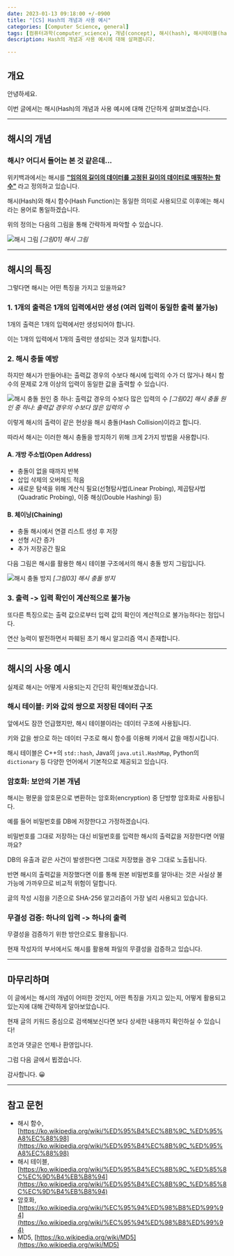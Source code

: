 ```yaml
---
date: 2023-01-13 09:18:00 +/-0900
title: "[CS] Hash의 개념과 사용 예시"
categories: [Computer Science, general]
tags: [컴퓨터과학(computer_science), 개념(concept), 해시(hash), 해시테이블(hash_table), 해시충돌(hash_collision), 보안(security), 무결성(integrity)]
description: Hash의 개념과 사용 예시에 대해 살펴봅니다.

---
```

## 개요
안녕하세요.

이번 글에서는 해시(Hash)의 개념과 사용 예시에 대해 간단하게 살펴보겠습니다. 

---
## 해시의 개념

### 해시? 어디서 들어는 본 것 같은데...

위키백과에서는 해시를 **<u>"임의의 길이의 데이터를 고정된 길이의 데이터로 매핑하는 함수"</u>** 라고 정의하고 있습니다.

해시(Hash)와 해시 함수(Hash Function)는 동일한 의미로 사용되므로 이후에는 해시라는 용어로 통일하겠습니다.

위의 정의는 다음의 그림을 통해 간략하게 파악할 수 있습니다.

![해시 그림](/assets/img/computer_science/1001/1001_01_hash_description.png)
_[그림01] 해시 그림_

---
## 해시의 특징

그렇다면 해시는 어떤 특징을 가지고 있을까요?

### 1. 1개의 출력은 1개의 입력에서만 생성 (여러 입력이 동일한 출력 불가능)

1개의 출력은 1개의 입력에서만 생성되어야 합니다.

이는 1개의 입력에서 1개의 출력만 생성되는 것과 일치합니다.

### 2. 해시 충돌 예방

하지만 해시가 만들어내는 출력값 경우의 수보다 해시에 입력의 수가 더 많거나 해시 함수의 문제로 2개 이상의 입력이 동일한 값을 출력할 수 있습니다.

![해시 충돌 원인 중 하나: 출력값 경우의 수보다 많은 입력의 수](/assets/img/computer_science/1001/1001_02_hash_cause_collision.png)
_[그림02] 해시 충돌 원인 중 하나: 출력값 경우의 수보다 많은 입력의 수_

이렇게 해시의 출력이 같은 현상을 해시 충돌(Hash Collision)이라고 합니다.

따라서 해시는 이러한 해시 충돌을 방지하기 위해 크게 2가지 방법을 사용합니다.

#### A. 개방 주소법(Open Address)

- 충돌이 없을 때까지 반복
- 삽입 삭제의 오버헤드 적음
- 새로운 탐색을 위해 계산식 필요(선형탐사법(Linear Probing), 제곱탐사법(Quadratic Probing), 이중 해싱(Double Hashing) 등)

#### B. 체이닝(Chaining)

- 충돌 해시에서 연결 리스트 생성 후 저장
- 선형 시간 증가
- 추가 저장공간 필요

다음 그림은 해시를 활용한 해시 테이블 구조에서의 해시 충돌 방지 그림입니다.

![해시 충돌 방지](/assets/img/computer_science/1001/1001_03_hash_collision.png)
_[그림03] 해시 충돌 방지_

### 3. 출력 -> 입력 확인이 계산적으로 불가능

또다른 특징으로는 출력 값으로부터 입력 값의 확인이 계산적으로 불가능하다는 점입니다.

연산 능력이 발전하면서 파훼된 초기 해시 알고리즘 역시 존재합니다.

---
## 해시의 사용 예시

실제로 해시는 어떻게 사용되는지 간단히 확인해보겠습니다.

### 해시 테이블: 키와 값의 쌍으로 저장된 데이터 구조

앞에서도 잠깐 언급했지만, 해시 테이블이라는 데이터 구조에 사용됩니다.

키와 값을 쌍으로 하는 데이터 구조로 해시 함수를 이용해 키에서 값을 매칭시킵니다.

해시 테이블은 C++의 ```std::hash```, Java의 ```java.util.HashMap```, Python의 ```dictionary``` 등 다양한 언어에서 기본적으로 제공되고 있습니다.

### 암호화: 보안의 기본 개념

해시는 평문을 암호문으로 변환하는 암호화(encryption) 중 단방향 암호화로 사용됩니다.

예를 들어 비밀번호를 DB에 저장한다고 가정하겠습니다.

비밀번호를 그대로 저장하는 대신 비밀번호를 입력한 해시의 출력값을 저장한다면 어떨까요?

DB의 유출과 같은 사건이 발생한다면 그대로 저장했을 경우 그대로 노출됩니다.

반면 해시의 출력값을 저장했다면 이를 통해 원본 비밀번호를 알아내는 것은 사실상 불가능에 가까우므로 비교적 위험이 덜합니다.

글의 작성 시점을 기준으로 SHA-256 알고리즘이 가장 널리 사용되고 있습니다.

### 무결성 검증: 하나의 입력 -> 하나의 출력

무결성을 검증하기 위한 방안으로도 활용됩니다.

현재 작성자의 부서에서도 해시를 활용해 파일의 무결성을 검증하고 있습니다.

---
## 마무리하며

이 글에서는 해시의 개념이 어떠한 것인지, 어떤 특징을 가지고 있는지, 어떻게 활용되고 있는지에 대해 간략하게 알아보았습니다.

현재 글의 키워드 중심으로 검색해보신다면 보다 상세한 내용까지 확인하실 수 있습니다!

조언과 댓글은 언제나 환영입니다.

그럼 다음 글에서 뵙겠습니다.

감사합니다. 😀

---
## 참고 문헌
- 해시 함수, [https://ko.wikipedia.org/wiki/%ED%95%B4%EC%8B%9C_%ED%95%A8%EC%88%98](https://ko.wikipedia.org/wiki/%ED%95%B4%EC%8B%9C_%ED%95%A8%EC%88%98)
- 해시 테이블, [https://ko.wikipedia.org/wiki/%ED%95%B4%EC%8B%9C_%ED%85%8C%EC%9D%B4%EB%B8%94](https://ko.wikipedia.org/wiki/%ED%95%B4%EC%8B%9C_%ED%85%8C%EC%9D%B4%EB%B8%94)
- 암호화, [https://ko.wikipedia.org/wiki/%EC%95%94%ED%98%B8%ED%99%94](https://ko.wikipedia.org/wiki/%EC%95%94%ED%98%B8%ED%99%94)
- MD5, [https://ko.wikipedia.org/wiki/MD5](https://ko.wikipedia.org/wiki/MD5)
